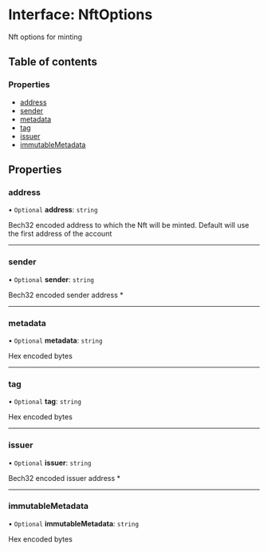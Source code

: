 # Interface: NftOptions

Nft options for minting

## Table of contents

### Properties

- [address](NftOptions.md#address)
- [sender](NftOptions.md#sender)
- [metadata](NftOptions.md#metadata)
- [tag](NftOptions.md#tag)
- [issuer](NftOptions.md#issuer)
- [immutableMetadata](NftOptions.md#immutablemetadata)

## Properties

### address

• `Optional` **address**: `string`

Bech32 encoded address to which the Nft will be minted. Default will use the
first address of the account

___

### sender

• `Optional` **sender**: `string`

Bech32 encoded sender address *

___

### metadata

• `Optional` **metadata**: `string`

Hex encoded bytes

___

### tag

• `Optional` **tag**: `string`

Hex encoded bytes

___

### issuer

• `Optional` **issuer**: `string`

Bech32 encoded issuer address *

___

### immutableMetadata

• `Optional` **immutableMetadata**: `string`

Hex encoded bytes
